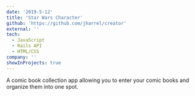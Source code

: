 ```yaml
---
date: '2019-5-12'
title: 'Star Wars Character'
github: 'https://github.com/jharrel/creator'
external: ''
tech:
  - JavaScript
  - Rails API
  - HTML/CSS
company: ''
showInProjects: true
---
```


A comic book collection app allowing you to enter your comic books and organize them into one spot.
